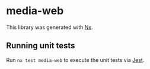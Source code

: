 # media-web

This library was generated with [Nx](https://nx.dev).

## Running unit tests

Run `nx test media-web` to execute the unit tests via [Jest](https://jestjs.io).
